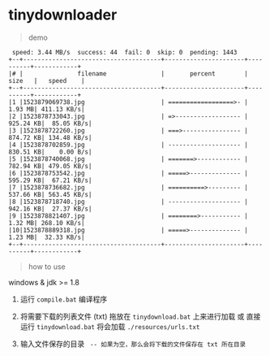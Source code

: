 # tinydownloader

> demo

```
 speed: 3.44 MB/s  success: 44  fail: 0  skip: 0  pending: 1443
+--+--------------------------------------+----------------------+----------+------------+
|# |               filename               |       percent        |   size   |   speed    |
+--+--------------------------------------+----------------------+----------+------------+
|1 |1523879069738.jpg                     | ==================>- |   1.93 MB| 411.13 KB/s|
|2 |1523878733043.jpg                     | =>------------------ | 925.24 KB|  85.05 KB/s|
|3 |1523878722260.jpg                     | ===>---------------- | 874.72 KB| 134.48 KB/s|
|4 |1523878702859.jpg                     | -------------------- | 830.51 KB|    0.00 B/s|
|5 |1523878740068.jpg                     | =======>------------ | 782.94 KB| 479.05 KB/s|
|6 |1523878753542.jpg                     | =====>-------------- | 595.29 KB|  67.21 KB/s|
|7 |1523878736682.jpg                     | ==========>--------- | 537.66 KB| 563.45 KB/s|
|8 |1523878718740.jpg                     | -------------------- | 942.16 KB|  27.37 KB/s|
|9 |1523878821407.jpg                     | ========>----------- |   1.32 MB| 268.10 KB/s|
|10|1523878889318.jpg                     | =====>-------------- |   1.23 MB|  32.33 KB/s|
+--+--------------------------------------+----------------------+----------+------------+
```

> how to use

windows & jdk >= 1.8

1. 运行 `compile.bat` 编译程序

2. 将需要下载的列表文件 (txt) 拖放在 `tinydownload.bat` 上来进行加载
   或
   直接运行 `tinydownload.bat` 将会加载 `./resources/urls.txt`

3. 输入文件保存的目录 ` -- 如果为空，那么会将下载的文件保存在 txt 所在目录`